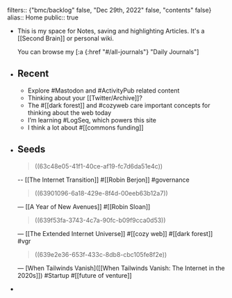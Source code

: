 ---
---

filters:: {"bmc/backlog" false, "Dec 29th, 2022" false, "contents" false}
alias:: Home
public:: true

- This is my space for Notes, saving and highlighting Articles. It's a [[Second Brain]] or personal wiki.
  
  You can browse my [:a {:href "#/all-journals"} "Daily Journals"]
- ## Recent
	- Explore #Mastodon and #ActivityPub related content
	- Thinking about your [[Twitter/Archive]]?
	- The #[[dark forest]] and #cozyweb care important concepts for thinking about the web today
	- I’m learning #LogSeq, which powers this site
	- I think a lot about #[[commons funding]]
- ## Seeds
  
  > ((63c48e05-41f1-40ce-af19-fc7d6da51e4c))
  
  -- [[The Internet Transition]] #[[Robin Berjon]] #governance 
  
  > ((63901096-6a18-429e-8f4d-00eeb63b12a7))
  
  — [[A Year of New Avenues]] #[[Robin Sloan]] 
  
  > ((639f53fa-3743-4c7a-90fc-b09f9cca0d53))
  
  — [[The Extended Internet Universe]] #[[cozy web]] #[[dark forest]] #vgr
  
  > ((639e2e36-653f-433c-8db8-cbc105fe8f2e))
  
  — [When Tailwinds Vanish]([[When Tailwinds Vanish: The Internet in the 2020s]]) #Startup #[[future of venture]]
-